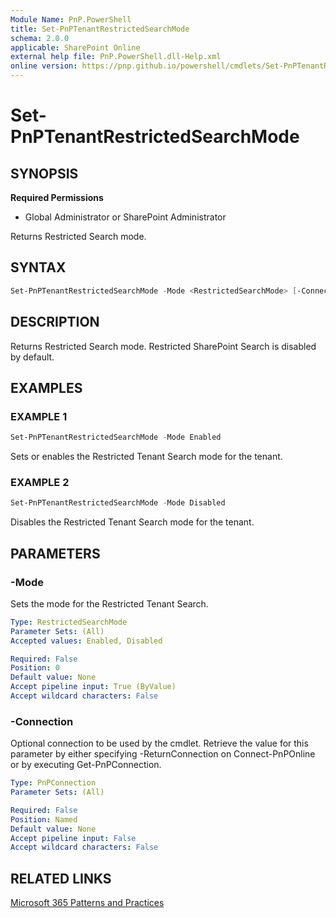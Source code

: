 ```yaml
---
Module Name: PnP.PowerShell
title: Set-PnPTenantRestrictedSearchMode
schema: 2.0.0
applicable: SharePoint Online
external help file: PnP.PowerShell.dll-Help.xml
online version: https://pnp.github.io/powershell/cmdlets/Set-PnPTenantRestrictedSearchMode.html
---
```

 
# Set-PnPTenantRestrictedSearchMode

## SYNOPSIS

**Required Permissions**

  *  Global Administrator or SharePoint Administrator 

Returns Restricted Search mode.

## SYNTAX

```powershell
Set-PnPTenantRestrictedSearchMode -Mode <RestrictedSearchMode> [-Connection <PnPConnection>]
```

## DESCRIPTION

Returns Restricted Search mode. Restricted SharePoint Search is disabled by default.

## EXAMPLES

### EXAMPLE 1

```powershell
Set-PnPTenantRestrictedSearchMode -Mode Enabled
```

Sets or enables the Restricted Tenant Search mode for the tenant.

### EXAMPLE 2

```powershell
Set-PnPTenantRestrictedSearchMode -Mode Disabled
```

Disables the Restricted Tenant Search mode for the tenant.

## PARAMETERS

### -Mode

Sets the mode for the Restricted Tenant Search.

```yaml
Type: RestrictedSearchMode
Parameter Sets: (All)
Accepted values: Enabled, Disabled

Required: False
Position: 0
Default value: None
Accept pipeline input: True (ByValue)
Accept wildcard characters: False
```

### -Connection

Optional connection to be used by the cmdlet. Retrieve the value for this parameter by either specifying -ReturnConnection on Connect-PnPOnline or by executing Get-PnPConnection.

```yaml
Type: PnPConnection
Parameter Sets: (All)

Required: False
Position: Named
Default value: None
Accept pipeline input: False
Accept wildcard characters: False
```

## RELATED LINKS

[Microsoft 365 Patterns and Practices](https://aka.ms/m365pnp)
